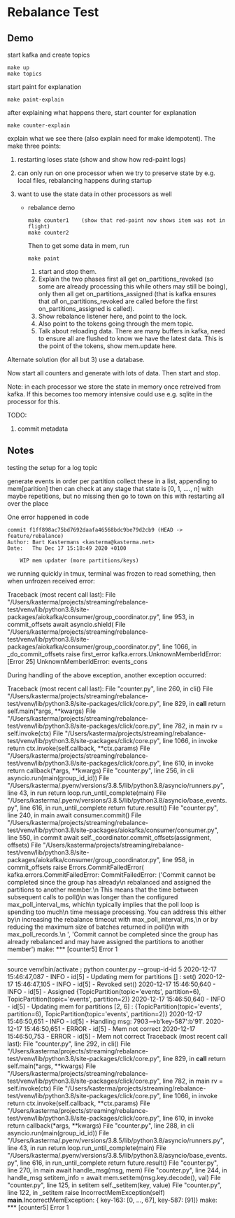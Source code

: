 # Rebalance Test

## Demo

start kafka and create topics

    make up
    make topics

start paint for explanation

    make paint-explain

after explaining what happens there, start counter for explanation

    make counter-explain

explain what we see there (also explain need for make idempotent).  The make three points:

1. restarting loses state  (show and show how red-paint logs)
2. can only run on one processor
   when we try to preserve state by e.g. local files, rebalancing happens during startup
3. want to use the state data in other processors as well

      - rebalance demo
        
            make counter1    (show that red-paint now shows item was not in flight)
            make counter2
        
        Then to get some data in mem, run
        
            make paint
        
        1. start and stop them. 
        2. Explain the two phases first all get on_partitions_revoked (so some are already processing
           this while others may still be boing), only then all get on_partitions_assigned (that is kafka ensures that
           *all* on_partitions_revoked are called before the first on_partitions_assigned is called). 
        3. Show rebalance listener here, and point to the lock.
        4. Also point to the tokens going through the mem topic. 
        5. Talk about reloading data.  There are many buffers in kafka, need to ensure all are flushed to know we have
           the latest data.  This is the point of the tokens, show mem.update here.

Alternate solution (for all but 3) use a database.

Now start all counters and generate with lots of data.  Then start and stop.

Note: in each processor we store the state in memory once retreived from kafka.  If this becomes too memory intensive
could use e.g. sqlite in the processor for this.

TODO:
1. commit metadata


## Notes

testing the setup for a log topic

generate events in order per partition
collect these in a list, appending to mem[parition]
then can check at any stage that state is [0, 1, ...., n] with maybe repetitions, but no missing
then go to town on this with restarting all over the place



One error happened in code

    commit f1ff898ac75bd7692daafa46568bdc9be79d2cb9 (HEAD -> feature/rebalance)
    Author: Bart Kastermans <kasterma@kasterma.net>
    Date:   Thu Dec 17 15:18:49 2020 +0100
    
        WIP mem updater (more partitions/keys)

we running quickly in tmux, terminal was frozen to read something, then when unfrozen received error:

Traceback (most recent call last):
  File "/Users/kasterma/projects/streaming/rebalance-test/venv/lib/python3.8/site-packages/aiokafka/consumer/group_coordinator.py", line 953, in commit_offsets
    await asyncio.shield(
  File "/Users/kasterma/projects/streaming/rebalance-test/venv/lib/python3.8/site-packages/aiokafka/consumer/group_coordinator.py", line 1066, in _do_commit_offsets
    raise first_error
kafka.errors.UnknownMemberIdError: [Error 25] UnknownMemberIdError: events_cons

During handling of the above exception, another exception occurred:

Traceback (most recent call last):
  File "counter.py", line 260, in <module>
    cli()
  File "/Users/kasterma/projects/streaming/rebalance-test/venv/lib/python3.8/site-packages/click/core.py", line 829, in __call__
    return self.main(*args, **kwargs)
  File "/Users/kasterma/projects/streaming/rebalance-test/venv/lib/python3.8/site-packages/click/core.py", line 782, in main
    rv = self.invoke(ctx)
  File "/Users/kasterma/projects/streaming/rebalance-test/venv/lib/python3.8/site-packages/click/core.py", line 1066, in invoke
    return ctx.invoke(self.callback, **ctx.params)
  File "/Users/kasterma/projects/streaming/rebalance-test/venv/lib/python3.8/site-packages/click/core.py", line 610, in invoke
    return callback(*args, **kwargs)
  File "counter.py", line 256, in cli
    asyncio.run(main(group_id_id))
  File "/Users/kasterma/.pyenv/versions/3.8.5/lib/python3.8/asyncio/runners.py", line 43, in run
    return loop.run_until_complete(main)
  File "/Users/kasterma/.pyenv/versions/3.8.5/lib/python3.8/asyncio/base_events.py", line 616, in run_until_complete
    return future.result()
  File "counter.py", line 240, in main
    await consumer.commit()
  File "/Users/kasterma/projects/streaming/rebalance-test/venv/lib/python3.8/site-packages/aiokafka/consumer/consumer.py", line 550, in commit
    await self._coordinator.commit_offsets(assignment, offsets)
  File "/Users/kasterma/projects/streaming/rebalance-test/venv/lib/python3.8/site-packages/aiokafka/consumer/group_coordinator.py", line 958, in commit_offsets
    raise Errors.CommitFailedError(
kafka.errors.CommitFailedError: CommitFailedError: ('Commit cannot be completed since the group has already\n            rebalanced and assigned the partitions to another member.\n            This means that the time between subsequent calls to poll()\n            was longer than the configured max_poll_interval_ms, which\n            typically implies that the poll loop is spending too much\n            time message processing. You can address this either by\n            increasing the rebalance timeout with max_poll_interval_ms,\n            or by reducing the maximum size of batches returned in poll()\n            with max_poll_records.\n            ', 'Commit cannot be completed since the group has already rebalanced and may have assigned the partitions to another member')
make: *** [counter5] Error 1



----------------

source venv/bin/activate ; python counter.py --group-id-id 5
2020-12-17 15:46:47,087 - INFO - id[5] - Updating mem for partitions [] : set()
2020-12-17 15:46:47,105 - INFO - id[5] - Revoked set()
2020-12-17 15:46:50,640 - INFO - id[5] - Assigned {TopicPartition(topic='events', partition=6), TopicPartition(topic='events', partition=2)}
2020-12-17 15:46:50,640 - INFO - id[5] - Updating mem for partitions [2, 6] : {TopicPartition(topic='events', partition=6), TopicPartition(topic='events', partition=2)}
2020-12-17 15:46:50,651 - INFO - id[5] -   Handling msg: 7903-->b'key-587':b'91'.
2020-12-17 15:46:50,651 - ERROR - id[5] - Mem not correct
2020-12-17 15:46:50,753 - ERROR - id[5] - Mem not correct
Traceback (most recent call last):
  File "counter.py", line 292, in <module>
    cli()
  File "/Users/kasterma/projects/streaming/rebalance-test/venv/lib/python3.8/site-packages/click/core.py", line 829, in __call__
    return self.main(*args, **kwargs)
  File "/Users/kasterma/projects/streaming/rebalance-test/venv/lib/python3.8/site-packages/click/core.py", line 782, in main
    rv = self.invoke(ctx)
  File "/Users/kasterma/projects/streaming/rebalance-test/venv/lib/python3.8/site-packages/click/core.py", line 1066, in invoke
    return ctx.invoke(self.callback, **ctx.params)
  File "/Users/kasterma/projects/streaming/rebalance-test/venv/lib/python3.8/site-packages/click/core.py", line 610, in invoke
    return callback(*args, **kwargs)
  File "counter.py", line 288, in cli
    asyncio.run(main(group_id_id))
  File "/Users/kasterma/.pyenv/versions/3.8.5/lib/python3.8/asyncio/runners.py", line 43, in run
    return loop.run_until_complete(main)
  File "/Users/kasterma/.pyenv/versions/3.8.5/lib/python3.8/asyncio/base_events.py", line 616, in run_until_complete
    return future.result()
  File "counter.py", line 270, in main
    await handle_msg(msg, mem)
  File "counter.py", line 244, in handle_msg
    setitem_info = await mem.setitem(msg.key.decode(), val)
  File "counter.py", line 125, in setitem
    self._setitem(key, value)
  File "counter.py", line 122, in _setitem
    raise IncorrectMemException(self)
__main__.IncorrectMemException: {
key-163: [0, ..., 67],
key-587: [91]}
make: *** [counter5] Error 1
